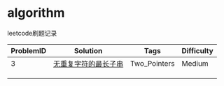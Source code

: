 # algorithm
leetcode刷题记录



| ProblemID | Solution                               | Tags         | Difficulty |
| --------- | -------------------------------------- | ------------ | ---------- |
| 3         | [无重复字符的最长子串](./md/leetcode3.md) | Two_Pointers | Medium     |
|           |                                        |              |            |
|           |                                        |              |            |
|           |                                        |              |            |

